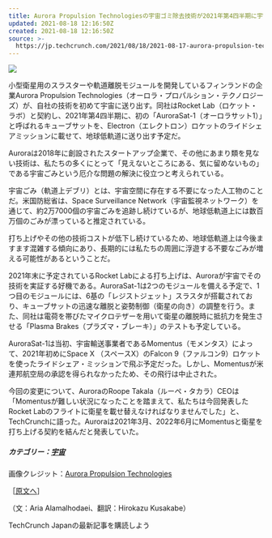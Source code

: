 ```yaml
---
title: Aurora Propulsion Technologiesの宇宙ゴミ除去技術が2021年第4四半期に宇宙へ
updated: 2021-08-18 12:16:50Z
created: 2021-08-18 12:16:50Z
source: >-
  https://jp.techcrunch.com/2021/08/18/2021-08-17-aurora-propulsion-technologies-will-be-sending-up-space-junk-removal-tech-on-rocket-labs-electron-later-this-year/
---
```


![](https://jp.techcrunch.com/wp-content/uploads/2021/08/AuroraSat-1.jpeg?w=738)

小型衛星用のスラスターや軌道離脱モジュールを開発しているフィンランドの企業Aurora Propulsion Technologies（オーロラ・プロパルション・テクノロジーズ）が、自社の技術を初めて宇宙に送り出す。同社はRocket Lab（ロケット・ラボ）と契約し、2021年第4四半期に、初の「AuroraSat-1（オーロラサット1）」と呼ばれるキューブサットを、Electron（エレクトロン）ロケットのライドシェアミッションに載せて、地球低軌道に送り出す予定だ。

Auroraは2018年に創設されたスタートアップ企業で、その他にあまり類を見ない技術は、私たちの多くにとって「見えないところにある、気に留めないもの」である宇宙ごみという厄介な問題の解決に役立つと考えられている。

宇宙ごみ（軌道上デブリ）とは、宇宙空間に存在する不要になった人工物のことだ。米国防総省は、Space Surveillance Network（宇宙監視ネットワーク）を通じて、約2万7000個の宇宙ごみを追跡し続けているが、地球低軌道上には数百万個のごみが漂っていると推定されている。

打ち上げやその他の技術コストが低下し続けているため、地球低軌道上は今後ますます混雑する傾向にあり、長期的には私たちの周囲に浮遊する不要なごみが増える可能性があるということだ。

2021年末に予定されているRocket Labによる打ち上げは、Auroraが宇宙でその技術を実証する好機である。AuroraSat-1は2つのモジュールを備える予定で、1つ目のモジュールには、6基の「レジストジェット」スラスタが搭載されており、キューブサットの迅速な離脱と姿勢制御（衛星の向き）の調整を行う。また、同社は電荷を帯びたマイクロテザーを用いて衛星の離脱時に抵抗力を発生させる「Plasma Brakes（プラズマ・ブレーキ）」のテストも予定している。

AuroraSat-1は当初、宇宙輸送事業者であるMomentus（モメンタス）によって、2021年初めにSpace X （スペースX）のFalcon 9（ファルコン9）ロケットを使ったライドシェア・ミッションで飛ぶ予定だった。しかし、Momentusが米連邦航空局の承認を得られなかったため、その飛行は中止された。

今回の変更について、AuroraのRoope Takala（ルーペ・タカラ）CEOは「Momentusが難しい状況になったことを踏まえて、私たちは今回発表したRocket Labのフライトに衛星を載せ替えなければなりませんでした」と、TechCrunchに語った。Auroraは2021年3月、2022年6月にMomentusと衛星を打ち上げる契約を結んだと発表していた。

##### カテゴリー：[宇宙](https://jp.techcrunch.com/news/space-tech/)

画像クレジット：[Aurora Propulsion Technologies](https://aurorapt.fi/)

［[原文へ](https://techcrunch.com/2021/08/17/aurora-propulsion-technologies-will-be-sending-up-space-junk-removal-tech-on-rocket-labs-electron-later-this-year/)］

（文：Aria Alamalhodaei、翻訳：Hirokazu Kusakabe）

 TechCrunch Japanの最新記事を購読しよう